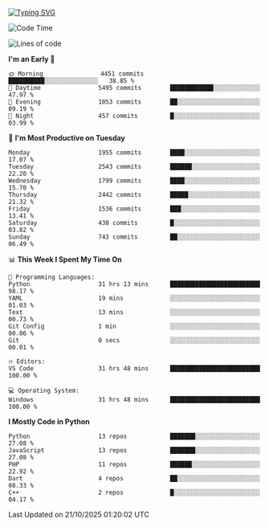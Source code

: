 [![Typing SVG](https://readme-typing-svg.demolab.com?font=Fira+Code&pause=1000&color=F7F7F7&random=false&width=435&lines=Hi+%F0%9F%91%8B%2C+I'm+Rafiu+Sidqi;Junior+Backend+Developer)](https://git.io/typing-svg)
<!--START_SECTION:waka-->
![Code Time](http://img.shields.io/badge/Code%20Time-1%2C125%20hrs%2057%20mins-blue)

![Lines of code](https://img.shields.io/badge/From%20Hello%20World%20I%27ve%20Written-3.8%20million%20lines%20of%20code-blue)

**I'm an Early 🐤** 

```text
🌞 Morning                4451 commits        ██████████░░░░░░░░░░░░░░░   38.85 % 
🌆 Daytime                5495 commits        ████████████░░░░░░░░░░░░░   47.97 % 
🌃 Evening                1053 commits        ██░░░░░░░░░░░░░░░░░░░░░░░   09.19 % 
🌙 Night                  457 commits         █░░░░░░░░░░░░░░░░░░░░░░░░   03.99 % 
```
📅 **I'm Most Productive on Tuesday** 

```text
Monday                   1955 commits        ████░░░░░░░░░░░░░░░░░░░░░   17.07 % 
Tuesday                  2543 commits        ██████░░░░░░░░░░░░░░░░░░░   22.20 % 
Wednesday                1799 commits        ████░░░░░░░░░░░░░░░░░░░░░   15.70 % 
Thursday                 2442 commits        █████░░░░░░░░░░░░░░░░░░░░   21.32 % 
Friday                   1536 commits        ███░░░░░░░░░░░░░░░░░░░░░░   13.41 % 
Saturday                 438 commits         █░░░░░░░░░░░░░░░░░░░░░░░░   03.82 % 
Sunday                   743 commits         ██░░░░░░░░░░░░░░░░░░░░░░░   06.49 % 
```


📊 **This Week I Spent My Time On** 

```text
💬 Programming Languages: 
Python                   31 hrs 13 mins      █████████████████████████   98.17 % 
YAML                     19 mins             ░░░░░░░░░░░░░░░░░░░░░░░░░   01.03 % 
Text                     13 mins             ░░░░░░░░░░░░░░░░░░░░░░░░░   00.73 % 
Git Config               1 min               ░░░░░░░░░░░░░░░░░░░░░░░░░   00.06 % 
Git                      0 secs              ░░░░░░░░░░░░░░░░░░░░░░░░░   00.01 % 

🔥 Editors: 
VS Code                  31 hrs 48 mins      █████████████████████████   100.00 % 

💻 Operating System: 
Windows                  31 hrs 48 mins      █████████████████████████   100.00 % 
```

**I Mostly Code in Python** 

```text
Python                   13 repos            ███████░░░░░░░░░░░░░░░░░░   27.08 % 
JavaScript               13 repos            ███████░░░░░░░░░░░░░░░░░░   27.08 % 
PHP                      11 repos            ██████░░░░░░░░░░░░░░░░░░░   22.92 % 
Dart                     4 repos             ██░░░░░░░░░░░░░░░░░░░░░░░   08.33 % 
C++                      2 repos             █░░░░░░░░░░░░░░░░░░░░░░░░   04.17 % 
```




 Last Updated on 21/10/2025 01:20:02 UTC
<!--END_SECTION:waka-->
